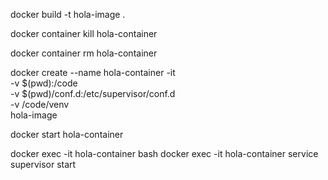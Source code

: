 docker build -t hola-image .

docker container kill hola-container

docker container rm hola-container

docker create --name hola-container -it \
    -v $(pwd):/code \
    -v $(pwd)/conf.d:/etc/supervisor/conf.d \
    -v /code/venv \
    hola-image

docker start hola-container

docker exec -it hola-container bash
docker exec -it hola-container service supervisor start

